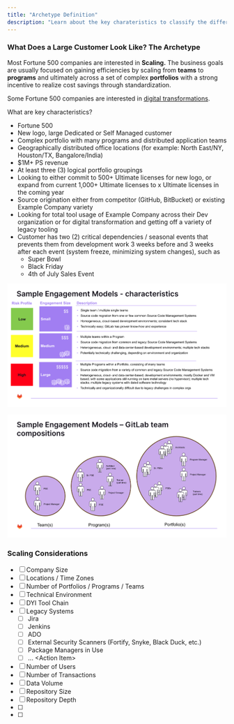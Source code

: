 ```yaml
---
title: "Archetype Definition"
description: "Learn about the key charateristics to classify the different Customer archetypes."
---
```


### What Does a Large Customer Look Like? The Archetype

Most Fortune 500 companies are interested in **Scaling.** The business goals are usually focused on gaining efficiencies by scaling from **teams** to **programs** and ultimately across a set of complex **portfolios** with a strong incentive to realize cost savings through standardization.

Some Fortune 500 companies are interested in [digital transformations](../digital-transformation/_index.md).

What are key characteristics?

* Fortune 500
* New logo, large Dedicated or Self Managed customer
* Complex portfolio with many programs and distributed application teams
* Geographically distributed office locations (for example: North East/NY, Houston/TX, Bangalore/India)
* $1M+ PS revenue
* At least three (3) logical portfolio groupings
* Looking to either commit to 500+ Ultimate licenses for new logo, or expand from current 1,000+ Ultimate licenses to x Ultimate licenses in the coming year
* Source origination either from competitor (GitHub, BitBucket) or existing Example Company variety
* Looking for total tool usage of Example Company across their Dev organization or for digital transformation and getting off a variety of legacy tooling
* Customer has two (2) critical dependencies / seasonal events that prevents them from development work 3 weeks before and 3 weeks after each event (system freeze, minimizing system changes), such as
  * Super Bowl
  * Black Friday
  * 4th of July Sales Event

![ScalingCharacteristics.jpg](ScalingCharacteristics.jpg)

![ScalingTeamCompositions.jpg](ScalingTeamCompositions.jpg)

### Scaling Considerations

* [ ] Company Size
* [ ] Locations / Time Zones
* [ ] Number of Portfolios / Programs / Teams
* [ ] Technical Environment
* [ ] DYI Tool Chain
* [ ] Legacy Systems
  * [ ] Jira
  * [ ] Jenkins
  * [ ] ADO
  * [ ] External Security Scanners (Fortify, Snyke, Black Duck, etc.)
  * [ ] Package Managers in Use
  * [ ] ... \<Action Item\>
* [ ] Number of Users
* [ ] Number of Transactions
* [ ] Data Volume
* [ ] Repository Size
* [ ] Repository Depth
* [ ] <Action Item>
* [ ] <Action Item>

